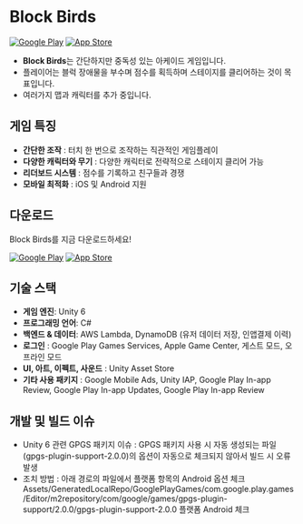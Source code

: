 # Block Birds

[![Google Play](https://img.shields.io/badge/Download-Google%20Play-green?style=for-the-badge&logo=google-play)](https://play.google.com/store/apps/details?id=com.Creaturesoft.BlockBird)
[![App Store](https://img.shields.io/badge/Download-App%20Store-blue?style=for-the-badge&logo=app-store)](https://apps.apple.com/app/id6741071606)

- **Block Birds**는 간단하지만 중독성 있는 아케이드 게임입니다.
- 플레이어는 블럭 장애물을 부수며 점수를 획득하며 스테이지를 클리어하는 것이 목표입니다.
- 여러가지 맵과 캐릭터를 추가 중입니다.

## 게임 특징
- **간단한 조작** : 터치 한 번으로 조작하는 직관적인 게임플레이
- **다양한 캐릭터와 무기** : 다양한 캐릭터로 전략적으로 스테이지 클리어 가능
- **리더보드 시스템** : 점수를 기록하고 친구들과 경쟁
- **모바일 최적화** : iOS 및 Android 지원

## 다운로드
Block Birds를 지금 다운로드하세요! 

[![Google Play](https://img.shields.io/badge/Download-Google%20Play-green?style=for-the-badge&logo=google-play)](https://play.google.com/store/apps/details?id=com.Creaturesoft.BlockBird)
[![App Store](https://img.shields.io/badge/Download-App%20Store-blue?style=for-the-badge&logo=app-store)](https://apps.apple.com/app/id6741071606)

## 기술 스택
- **게임 엔진**: Unity 6
- **프로그래밍 언어**: C#
- **백엔드 & 데이터**: AWS Lambda, DynamoDB (유저 데이터 저장, 인앱결제 이력)
- **로그인** : Google Play Games Services, Apple Game Center, 게스트 모드, 오프라인 모드
- **UI, 아트, 이펙트, 사운드** : Unity Asset Store
- **기타 사용 패키지** : Google Mobile Ads, Unity IAP, Google Play In-app Review, Google Play In-app Updates, Google Play In-app Review

## 개발 및 빌드 이슈
- Unity 6 관련 GPGS 패키지 이슈 : GPGS 패키지 사용 시 자동 생성되는 파일(gpgs-plugin-support-2.0.0)의 옵션이 자동으로 체크되지 않아서 빌드 시 오류 발생
- 조치 방법 : 아래 경로의 파일에서 플랫폼 항목의 Android 옵션 체크
    Assets/GeneratedLocalRepo/GooglePlayGames/com.google.play.games/Editor/m2repository/com/google/games/gpgs-plugin-support/2.0.0/gpgs-plugin-support-2.0.0 플랫폼 Android 체크
